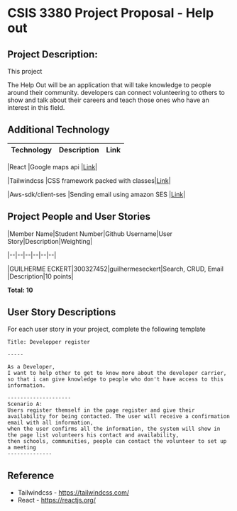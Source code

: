# CSIS 3380 Project Proposal - Help out


## Project Description:

This project  

The Help Out will be an application that will take knowledge to people around their community. developers can connect volunteering to others to show and talk about their careers and teach those ones who have an interest in this field.


## Additional Technology

|Technology|Description|Link|
|--|--|--|

|React |Google maps api |[Link](https://www.npmjs.com/package/@react-google-maps/api)|

|Tailwindcss |CSS framework packed with classes|[Link](https://tailwindcss.com/)|

|Aws-sdk/client-ses |Sending email using amazon SES |[Link](https://www.npmjs.com/package/@aws-sdk/client-ses)|


## Project People and User Stories

|Member Name|Student Number|Github Username|User Story|Description|Weighting|

|--|--|--|--|--|--|

|GUILHERME ECKERT|300327452|guilhermeseckert|Search, CRUD, Email |Description|10 points|


**Total: 10**

## User Story Descriptions

For each user story in your project, complete the following template

    Title: Developper register

    -----

    As a Developer, 
    I want to help other to get to know more about the developer carrier, 
    so that i can give knowledge to people who don't have access to this information.

    --------------------
    Scenario A: 
    Users register themself in the page register and give their availability for being contacted. The user will receive a confirmation email with all information,
    when the user confirms all the information, the system will show in the page list volunteers his contact and availability,
    then schools, communities, people can contact the volunteer to set up a meeting
    --------------
    

## Reference

* Tailwindcss  - https://tailwindcss.com/
* React - https://reactjs.org/